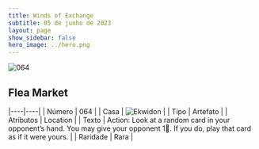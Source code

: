 ```yaml
---
title: Winds of Exchange
subtitle: 05 de junho de 2023
layout: page
show_sidebar: false
hero_image: ../hero.png
---
```


![064](https://mastervault-storage-prod.s3.amazonaws.com/media/card_front/en/600_064_0f361621d8a9_en.png)


## Flea Market

|----|----|
| Número | 064 |
| Casa | ![Ekwidon](https://archonarcana.com/images/thumb/3/31/Ekwidon.png/25px-Ekwidon.png "Ekwidon") |
| Tipo | Artefato |
| Atributos | Location |
| Texto | Action: Look at a random card in your opponent’s hand. You may give your opponent 1. If you do, play that card as if it were yours.  |
| Raridade | Rara |
